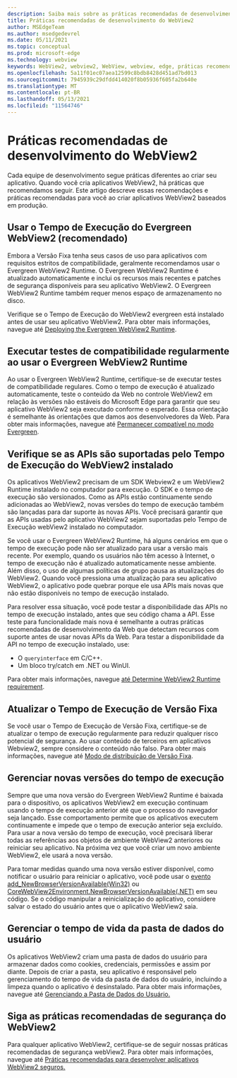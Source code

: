 ```yaml
---
description: Saiba mais sobre as práticas recomendadas de desenvolvimento a ser usadas ao desenvolver seu aplicativo WebView2.
title: Práticas recomendadas de desenvolvimento do WebView2
author: MSEdgeTeam
ms.author: msedgedevrel
ms.date: 05/11/2021
ms.topic: conceptual
ms.prod: microsoft-edge
ms.technology: webview
keywords: WebView2, webview2, WebView, webview, edge, práticas recomendadas
ms.openlocfilehash: 5a11f01ec07aea12599c8bdb8428d451ad7bd013
ms.sourcegitcommit: 7945939c29dfdd414020f8b05936f605fa2b640e
ms.translationtype: MT
ms.contentlocale: pt-BR
ms.lasthandoff: 05/13/2021
ms.locfileid: "11564746"
---
```

# <a name="webview2-development-best-practices"></a>Práticas recomendadas de desenvolvimento do WebView2  

Cada equipe de desenvolvimento segue práticas diferentes ao criar seu aplicativo. Quando você cria aplicativos WebView2, há práticas que recomendamos seguir. Este artigo descreve essas recomendações e práticas recomendadas para você ao criar aplicativos WebView2 baseados em produção.

## <a name="use-evergreen-webview2-runtime-recommended"></a>Usar o Tempo de Execução do Evergreen WebView2 (recomendado)  

Embora a Versão Fixa tenha seus casos de uso para aplicativos com requisitos estritos de compatibilidade, geralmente recomendamos usar o Evergreen WebView2 Runtime.  O Evergreen WebView2 Runtime é atualizado automaticamente e inclui os recursos mais recentes e patches de segurança disponíveis para seu aplicativo WebView2. O Evergreen WebView2 Runtime também requer menos espaço de armazenamento no disco.

Verifique se o Tempo de Execução do WebView2 evergreen está instalado antes de usar seu aplicativo WebView2.  Para obter mais informações, navegue até [Deploying the Evergreen WebView2 Runtime][Webview2ConceptsDistributionDeployingEvergreenWebview2Runtime].  

## <a name="run-compatibility-tests-regularly-when-using-the-evergreen-webview2-runtime"></a>Executar testes de compatibilidade regularmente ao usar o Evergreen WebView2 Runtime

Ao usar o Evergreen WebView2 Runtime, certifique-se de executar testes de compatibilidade regulares. Como o tempo de execução é atualizado automaticamente, teste o conteúdo da Web no controle WebView2 em relação às versões não estáveis do Microsoft Edge para garantir que seu aplicativo WebView2 seja executado conforme o esperado. Essa orientação é semelhante às orientações que damos aos desenvolvedores da Web. Para obter mais informações, navegue até [Permanecer compatível no modo Evergreen][Webview2ConceptsDistributionStayCompatibleEvergreenMode].

## <a name="ensure-apis-are-supported-by-the-installed-webview2-runtime"></a>Verifique se as APIs são suportadas pelo Tempo de Execução do WebView2 instalado

Os aplicativos WebView2 precisam de um SDK Webview2 e um WebView2 Runtime instalado no computador para execução. O SDK e o tempo de execução são versionados. Como as APIs estão continuamente sendo adicionadas ao WebView2, novas versões do tempo de execução também são lançadas para dar suporte às novas APIs. Você precisará garantir que as APIs usadas pelo aplicativo WebView2 sejam suportadas pelo Tempo de Execução webView2 instalado no computador. 

Se você usar o Evergreen WebView2 Runtime, há alguns cenários em que o tempo de execução pode não ser atualizado para usar a versão mais recente. Por exemplo, quando os usuários não têm acesso à Internet, o tempo de execução não é atualizado automaticamente nesse ambiente. Além disso, o uso de algumas políticas de grupo pausa as atualizações do WebView2. Quando você pressiona uma atualização para seu aplicativo WebView2, o aplicativo pode quebrar porque ele usa APIs mais novas que não estão disponíveis no tempo de execução instalado.   
 
Para resolver essa situação, você pode testar a disponibilidade das APIs no tempo de execução instalado, antes que seu código chama a API. Esse teste para funcionalidade mais nova é semelhante a outras práticas recomendadas de desenvolvimento da Web que detectam recursos com suporte antes de usar novas APIs da Web. Para testar a disponibilidade da API no tempo de execução instalado, use:  

*   O `queryinterface` em C/C++. 
*   Um bloco try/catch em .NET ou WinUI. 
    
Para obter mais informações, navegue [até Determine WebView2 Runtime requirement][Webview2ConceptsVersioningDetermineWebview2RuntimeRequirement].  

## <a name="update-the-fixed-version-runtime"></a>Atualizar o Tempo de Execução de Versão Fixa  

Se você usar o Tempo de Execução de Versão Fixa, certifique-se de atualizar o tempo de execução regularmente para reduzir qualquer risco potencial de segurança. Ao usar conteúdo de terceiros em aplicativos Webview2, sempre considere o conteúdo não falso.  Para obter mais informações, navegue até [Modo de distribuição de Versão Fixa][Webview2ConceptsDistributionFixedVersionDistributionMode].  

## <a name="manage-new-versions-of-the-runtime"></a>Gerenciar novas versões do tempo de execução  

Sempre que uma nova versão do Evergreen WebView2 Runtime é baixada para o dispositivo, os aplicativos WebView2 em execução continuam usando o tempo de execução anterior até que o processo do navegador seja lançado. Esse comportamento permite que os aplicativos executem continuamente e impede que o tempo de execução anterior seja excluído. Para usar a nova versão do tempo de execução, você precisará liberar todas as referências aos objetos de ambiente WebView2 anteriores ou reiniciar seu aplicativo. Na próxima vez que você criar um novo ambiente WebView2, ele usará a nova versão.

Para tomar medidas quando uma nova versão estiver disponível, como notificar o usuário para reiniciar o aplicativo, você pode usar o [evento add_NewBrowserVersionAvailable(Win32)][Webview2ReferenceaddNewBrowserVersionAvailable] ou [CoreWebView2Environment.NewBrowserVersionAvailable(.NET)][Webview2ReferenceNewBrowserVersionAvailable] em seu código. Se o código manipular a reinicialização do aplicativo, considere salvar o estado do usuário antes que o aplicativo WebView2 saia.  

## <a name="manage-the-lifetime-of-the-user-data-folder"></a>Gerenciar o tempo de vida da pasta de dados do usuário 
Os aplicativos WebView2 criam uma pasta de dados do usuário para armazenar dados como cookies, credenciais, permissões e assim por diante. Depois de criar a pasta, seu aplicativo é responsável pelo gerenciamento do tempo de vida da pasta de dados do usuário, incluindo a limpeza quando o aplicativo é desinstalado.  Para obter mais informações, navegue até [Gerenciando a Pasta de Dados do Usuário.][Webview2ConceptsUserDataFolder]  

## <a name="follow-recommended-webview2-security-best-practices"></a>Siga as práticas recomendadas de segurança do WebView2 
Para qualquer aplicativo WebView2, certifique-se de seguir nossas práticas recomendadas de segurança webView2.  Para obter mais informações, navegue até [Práticas recomendadas para desenvolver aplicativos WebView2 seguros.][Webview2ConceptsSecurity]  

<!-- links -->  

[Webview2ConceptsDistributionDeployingEvergreenWebview2Runtime]: ../concepts/distribution.md#deploying-the-evergreen-webview2-runtime "Implantando o Tempo de Execução do Evergreen WebView2 - Distribuição de aplicativos usando o webView2 | Microsoft Docs"  
[Webview2ConceptsDistributionFixedVersionDistributionMode]: ../concepts/distribution.md#fixed-version-distribution-mode "Modo de distribuição de versão fixa - Distribuição de aplicativos usando webView2 | Microsoft Docs"  
[Webview2ConceptsDistributionStayCompatibleEvergreenMode]: ../concepts/distribution.md#stay-compatible-in-evergreen-mode "Mantenha-se compatível no modo Evergreen - Distribuição de aplicativos usando webView2 | Microsoft Docs"  
[Webview2ConceptsSecurity]: ../concepts/security.md "Práticas recomendadas para o desenvolvimento de aplicativos WebView2 seguros | Microsoft Docs"  
[Webview2ConceptsUserDataFolder]: ../concepts/user-data-folder.md "Gerenciar a pasta de dados do usuário | Microsoft Docs"  
[Webview2ConceptsVersioningDetermineWebview2RuntimeRequirement]: ../concepts/versioning.md#determine-webview2-runtime-requirement "Determinar o requisito de Tempo de Execução do WebView2 - Entenda as versões do SDK webView2 | Microsoft Docs"  
[Webview2GetStartedWin32]: ../get-started/win32.md "Começar com WebView2 | Microsoft Docs"  
[Webview2GetStartedWinforms]: ../get-started/winforms.md "Começar com WebView2 no Windows Forms | Microsoft Docs"  
[Webview2GetStartedWinui]: ../get-started/winui.md "Começar com WebView2 no WinUI 3 (Visualização) | Microsoft Docs"  
[Webview2GetStartedWpf]: ../get-started/wpf.md "Começar com WebView2 no WPF | Microsoft Docs"  

[Webview2ReferenceaddNewBrowserVersionAvailable]: /microsoft-edge/webview2/reference/win32/icorewebview2environment#add_newbrowserversionavailable "add_NewBrowserVersionAvailable | Microsoft Docs"  

[Webview2ReferenceNewBrowserVersionAvailable]: /dotnet/api/microsoft.web.webview2.core.corewebview2environment.newbrowserversionavailable "Evento CoreWebView2Environment.NewBrowserVersionAvailable | Microsoft Docs"  
